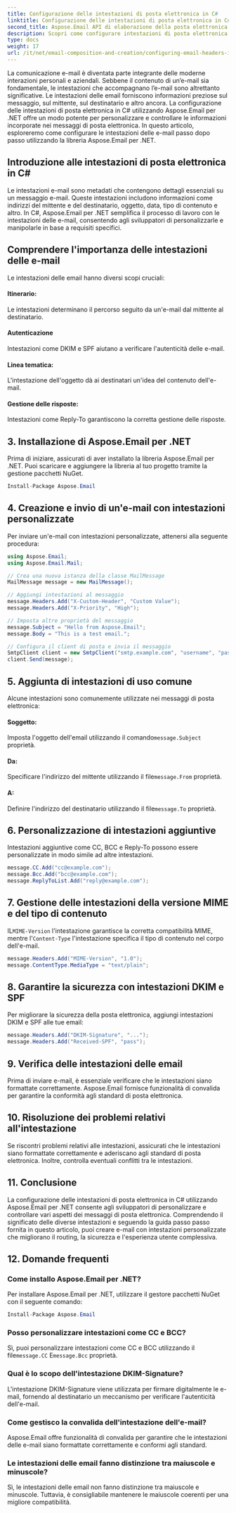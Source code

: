 ```yaml
---
title: Configurazione delle intestazioni di posta elettronica in C#
linktitle: Configurazione delle intestazioni di posta elettronica in C#
second_title: Aspose.Email API di elaborazione della posta elettronica .NET
description: Scopri come configurare intestazioni di posta elettronica personalizzate in C# utilizzando Aspose.Email per .NET. Guida passo passo con codice sorgente incluso. Migliora il controllo e la sicurezza della posta elettronica.
type: docs
weight: 17
url: /it/net/email-composition-and-creation/configuring-email-headers-in-csharp/
---
```


La comunicazione e-mail è diventata parte integrante delle moderne interazioni personali e aziendali. Sebbene il contenuto di un’e-mail sia fondamentale, le intestazioni che accompagnano l’e-mail sono altrettanto significative. Le intestazioni delle email forniscono informazioni preziose sul messaggio, sul mittente, sul destinatario e altro ancora. La configurazione delle intestazioni di posta elettronica in C# utilizzando Aspose.Email per .NET offre un modo potente per personalizzare e controllare le informazioni incorporate nei messaggi di posta elettronica. In questo articolo, esploreremo come configurare le intestazioni delle e-mail passo dopo passo utilizzando la libreria Aspose.Email per .NET.

## Introduzione alle intestazioni di posta elettronica in C#

Le intestazioni e-mail sono metadati che contengono dettagli essenziali su un messaggio e-mail. Queste intestazioni includono informazioni come indirizzi del mittente e del destinatario, oggetto, data, tipo di contenuto e altro. In C#, Aspose.Email per .NET semplifica il processo di lavoro con le intestazioni delle e-mail, consentendo agli sviluppatori di personalizzarle e manipolarle in base a requisiti specifici.

## Comprendere l'importanza delle intestazioni delle e-mail

Le intestazioni delle email hanno diversi scopi cruciali:
#### Itinerario: 
Le intestazioni determinano il percorso seguito da un'e-mail dal mittente al destinatario.
#### Autenticazione
Intestazioni come DKIM e SPF aiutano a verificare l'autenticità delle e-mail.
#### Linea tematica: 
L'intestazione dell'oggetto dà ai destinatari un'idea del contenuto dell'e-mail.
#### Gestione delle risposte: 
Intestazioni come Reply-To garantiscono la corretta gestione delle risposte.

## 3. Installazione di Aspose.Email per .NET

Prima di iniziare, assicurati di aver installato la libreria Aspose.Email per .NET. Puoi scaricare e aggiungere la libreria al tuo progetto tramite la gestione pacchetti NuGet.

```csharp
Install-Package Aspose.Email
```

## 4. Creazione e invio di un'e-mail con intestazioni personalizzate

Per inviare un'e-mail con intestazioni personalizzate, attenersi alla seguente procedura:

```csharp
using Aspose.Email;
using Aspose.Email.Mail;

// Crea una nuova istanza della classe MailMessage
MailMessage message = new MailMessage();

// Aggiungi intestazioni al messaggio
message.Headers.Add("X-Custom-Header", "Custom Value");
message.Headers.Add("X-Priority", "High");

// Imposta altre proprietà del messaggio
message.Subject = "Hello from Aspose.Email";
message.Body = "This is a test email.";

// Configura il client di posta e invia il messaggio
SmtpClient client = new SmtpClient("smtp.example.com", "username", "password");
client.Send(message);
```

## 5. Aggiunta di intestazioni di uso comune

Alcune intestazioni sono comunemente utilizzate nei messaggi di posta elettronica:

#### Soggetto: 
 Imposta l'oggetto dell'email utilizzando il comando`message.Subject` proprietà.
#### Da: 
 Specificare l'indirizzo del mittente utilizzando il file`message.From` proprietà.
#### A: 
 Definire l'indirizzo del destinatario utilizzando il file`message.To` proprietà.

## 6. Personalizzazione di intestazioni aggiuntive

Intestazioni aggiuntive come CC, BCC e Reply-To possono essere personalizzate in modo simile ad altre intestazioni.

```csharp
message.CC.Add("cc@example.com");
message.Bcc.Add("bcc@example.com");
message.ReplyToList.Add("reply@example.com");
```

## 7. Gestione delle intestazioni della versione MIME e del tipo di contenuto

 IL`MIME-Version` l'intestazione garantisce la corretta compatibilità MIME, mentre l'`Content-Type` l'intestazione specifica il tipo di contenuto nel corpo dell'e-mail.

```csharp
message.Headers.Add("MIME-Version", "1.0");
message.ContentType.MediaType = "text/plain";
```

## 8. Garantire la sicurezza con intestazioni DKIM e SPF

Per migliorare la sicurezza della posta elettronica, aggiungi intestazioni DKIM e SPF alle tue email:

```csharp
message.Headers.Add("DKIM-Signature", "...");
message.Headers.Add("Received-SPF", "pass");
```

## 9. Verifica delle intestazioni delle email

Prima di inviare e-mail, è essenziale verificare che le intestazioni siano formattate correttamente. Aspose.Email fornisce funzionalità di convalida per garantire la conformità agli standard di posta elettronica.

## 10. Risoluzione dei problemi relativi all'intestazione

Se riscontri problemi relativi alle intestazioni, assicurati che le intestazioni siano formattate correttamente e aderiscano agli standard di posta elettronica. Inoltre, controlla eventuali conflitti tra le intestazioni.

## 11. Conclusione

La configurazione delle intestazioni di posta elettronica in C# utilizzando Aspose.Email per .NET consente agli sviluppatori di personalizzare e controllare vari aspetti dei messaggi di posta elettronica. Comprendendo il significato delle diverse intestazioni e seguendo la guida passo passo fornita in questo articolo, puoi creare e-mail con intestazioni personalizzate che migliorano il routing, la sicurezza e l'esperienza utente complessiva.

## 12. Domande frequenti

### Come installo Aspose.Email per .NET?

Per installare Aspose.Email per .NET, utilizzare il gestore pacchetti NuGet con il seguente comando:
```csharp
Install-Package Aspose.Email
```

### Posso personalizzare intestazioni come CC e BCC?

 Sì, puoi personalizzare intestazioni come CC e BCC utilizzando il file`message.CC` E`message.Bcc` proprietà.

### Qual è lo scopo dell'intestazione DKIM-Signature?

L'intestazione DKIM-Signature viene utilizzata per firmare digitalmente le e-mail, fornendo al destinatario un meccanismo per verificare l'autenticità dell'e-mail.

### Come gestisco la convalida dell'intestazione dell'e-mail?

Aspose.Email offre funzionalità di convalida per garantire che le intestazioni delle e-mail siano formattate correttamente e conformi agli standard.

### Le intestazioni delle email fanno distinzione tra maiuscole e minuscole?

Sì, le intestazioni delle email non fanno distinzione tra maiuscole e minuscole. Tuttavia, è consigliabile mantenere le maiuscole coerenti per una migliore compatibilità.